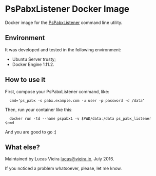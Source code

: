 # PsPabxListener Docker Image
Docker image for the [PsPabxListener](http://github.com/pelgrim/pps_pabx_listener) command line utility.

## Environment
It was developed and tested in the following environment:
* Ubuntu Server trusty;
* Docker Engine 1.11.2.

## How to use it
First, compose your PsPabxListener command, like:

      cmd='ps_pabx -s pabx.example.com -u user -p password -d /data'

Then, run your container like this:

      docker run -td --name pspabx1 -v $PWD/data:/data ps_pabx_listener $cmd

And you are good to go :)

## What else?
Maintained by Lucas Vieira <lucas@vieira.io>, July 2016.

If you noticed a problem whatsoever, please, let me know.
